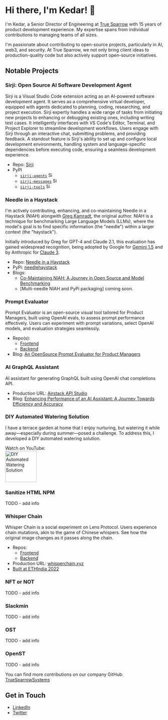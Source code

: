 # Hi there, I'm Kedar! 👋

I'm Kedar, a Senior Director of Engineering at [True Sparrow](https://truesparrow.com/) with 15 years of product development experience. My expertise spans from individual contributions to managing teams of all sizes.

I'm passionate about contributing to open-source projects, particularly in AI, web3, and security. At True Sparrow, we not only bring client ideas to production-quality code but also actively support open-source initiatives.

## Notable Projects

### Sirji: Open Source AI Software Development Agent

Sirji is a Visual Studio Code extension acting as an AI-powered software development agent. It serves as a comprehensive virtual developer, equipped with agents dedicated to planning, coding, researching, and project execution. Sirji expertly handles a wide range of tasks from initiating new projects to enhancing or debugging existing ones, including writing test cases. It intelligently interfaces with VS Code's Editor, Terminal, and Project Explorer to streamline development workflows. Users engage with Sirji through an interactive chat, submitting problems, and providing feedback. A standout feature is Sirji's ability to set up and configure local development environments, handling system and language-specific dependencies before executing code, ensuring a seamless development experience.

- Repo: [Sirji](https://github.com/sirji-ai/sirji)
- PyPI
  - [`sirji-agents`](https://pypi.org/project/sirji-agents/) <img src="https://img.shields.io/pypi/v/sirji-agents.svg" alt="Sirji Agents on PyPI" height="15">
  - [`sirji-messages`](https://pypi.org/project/sirji-messages/) <img src="https://img.shields.io/pypi/v/sirji-messages.svg" alt="Sirji Messages on PyPI" height="15">
  - [`sirji-tools`](https://pypi.org/project/sirji-tools/) <img src="https://img.shields.io/pypi/v/sirji-tools.svg" alt="Sirji Tools on PyPI" height="15">

### Needle in a Haystack

I'm actively contributing, enhancing, and co-maintaining Needle in a Haystack (NIAH) alongwith [Greg Kamradt](https://github.com/gkamradt), the original author. NIAH is a technique for benchmarking Large Language Models (LLMs), where the model's goal is to find specific information (the "needle") within a larger context (the "haystack").

Initially introduced by Greg for GPT-4 and Claude 2.1, this evaluation has gained widespread recognition, being adopted by Google for [Gemini 1.5](https://blog.google/technology/ai/google-gemini-next-generation-model-february-2024/#performance:~:text=Gemini%201.5%20Pro%20maintains,as%201%20million%20tokens) and by Anthropic for [Claude 3](https://www.anthropic.com/news/claude-3-family#:~:text=the%20'needle%20in%20a%20haystack'%20(niah)%20evaluation%20measures%20a%20model's%20ability%20to%20accurately%20recall%20information%20from%20a%20vast%20corpus%20of%20data).

- Repo: [Needle in a Haystack](https://github.com/gkamradt/LLMTest_NeedleInAHaystack)
- PyPi: [needlehaystack](https://pypi.org/project/needlehaystack/)
- Blogs:
  - [Co-Maintaining NIAH: A Journey in Open Source and Model Benchmarking](https://truesparrow.com/blog/niah-journey-in-open-source-and-model-benchmarking/)
  - [Multi-needle NIAH and PyPi packaging] coming soon.

### Prompt Evaluator
Prompt Evaluator is an open-source visual tool tailored for Product Managers, built using OpenAI evals, to assess prompt performance effectively. Users can experiment with prompt variations, select OpenAI models, and evaluation strategies seamlessly.

- Repo(s):
  - [Frontend](https://github.com/TrueSparrowSystems/prompt-eval-fe)
  - [Backend](https://github.com/TrueSparrowSystems/prompt-eval-be)
- Blog: [An OpenSource Prompt Evaluator for Product Managers](https://truesparrow.com/blog/prompt-evaluator-for-product-managers/)

### AI GraphQL Assistant
AI assistant for generating GraphQL built using OpenAI chat completions API.

- Production URL: [Airstack API Studio](https://app.airstack.xyz/api-studio)
- Blog: [Enhancing Performance of an AI Assistant: A Journey Towards Efficiency and Accuracy](https://truesparrow.com/blog/enhancing-performance-of-an-ai-assistant/)

### DIY Automated Watering Solution
I have a terrace garden at home that I enjoy nurturing, but watering it while away—especially during summer—posed a challenge. To address this, I developed a DIY automated watering solution.

Watch on YouTube:</br>
<a href="https://www.youtube.com/watch?v=_fPTQfk2qP4" target="_blank"><img src="https://github.com/kedarchandrayan/kedarchandrayan/assets/7627517/c02cd145-bd5a-443e-a155-067faa20e05d" alt="DIY Automated Watering Solution" height="100px"></a>

### Sanitize HTML NPM
TODO - add info

### Whisper Chain
Whisper Chain is a social experiment on Lens Protocol. Users experience chain mutations, akin to the game of Chinese whispers. See how the original image changes as it passes along the chain.

- Repos:
  - [Frontend](https://github.com/TrueSparrowSystems/whisper-chain-fe)
  - [Backend](https://github.com/TrueSparrowSystems/whisper-chain-be)
- Production URL: [whisperchain.xyz](https://whisperchain.xyz/)
- [Built at ETHIndia 2022](https://devfolio.co/projects/whisper-chain-53ed)

### NFT or NOT
TODO - add info

### Slackmin
TODO - add info

### OST
TODO - add info

### OpenST
TODO - add info

You can find more contributions on our company GitHub: [TrueSparrowSystems](https://github.com/TrueSparrowSystems)

## Get in Touch
- [LinkedIn](https://www.linkedin.com/in/kedar-chandrayan/)
- [Twitter](https://twitter.com/TechieKedar)
